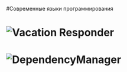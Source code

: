 #Современные языки программирования
# ![Vacation Responder](https://github.com/vinovatvolondemord/MPL/tree/main/GmailBot)
# ![DependencyManager](https://github.com/vinovatvolondemord/MPL/tree/main/DependencyManager)

